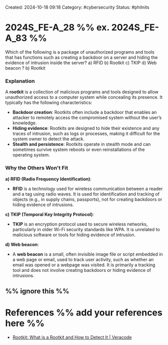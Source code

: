 Created: 2024-10-18 09:18
Category:  #cybersecurity 
Status: #philnits



# 2024S_FE-A_28 %% ex. 2024S_FE-A_83 %%

Which of the following is a package of unauthorized programs and tools that has functions such as creating a backdoor on a server and hiding the evidence of intrusion inside the server?
a) RFID 
b) Rootkit 
c) TKIP 
d) Web beacon
? 
b) Rootkit 
### Explanation

A **rootkit** is a collection of malicious programs and tools designed to allow unauthorized access to a computer system while concealing its presence. It typically has the following characteristics:

- **Backdoor creation**: Rootkits often include a backdoor that enables an attacker to remotely access the compromised system without the user’s knowledge.
- **Hiding evidence**: Rootkits are designed to hide their existence and any traces of intrusion, such as logs or processes, making it difficult for the system owner to detect the attack.
- **Stealth and persistence**: Rootkits operate in stealth mode and can sometimes survive system reboots or even reinstallations of the operating system.

### Why the Others Won't Fit

**a) RFID (Radio Frequency Identification)**:

- **RFID** is a technology used for wireless communication between a reader and a tag using radio waves. It is used for identification and tracking of objects (e.g., in supply chains, passports), not for creating backdoors or hiding evidence of intrusions.

**c) TKIP (Temporal Key Integrity Protocol)**:

- **TKIP** is an encryption protocol used to secure wireless networks, particularly in older Wi-Fi security standards like WPA. It is unrelated to malicious software or tools for hiding evidence of intrusion.

**d) Web beacon**:

- A **web beacon** is a small, often invisible image file or script embedded in a web page or email, used to track user activity, such as whether an email was opened or a webpage was visited. It is primarily a tracking tool and does not involve creating backdoors or hiding evidence of intrusions.


%% ignore this %%
---









# References %% add your references here %%
- [Rootkit: What is a Rootkit and How to Detect It | Veracode](https://www.veracode.com/security/rootkit)